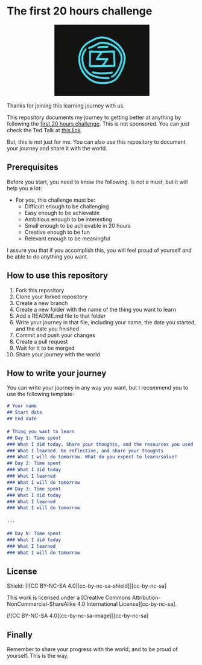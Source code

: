 # The first 20 hours challenge
<p align="center">
 <img src="logo.png?raw=true" alt="20FirstHoursChallenge Logo" width="50%" height="50%"/>
</p>

Thanks for joining this learning journey with us.

This repository documents my journey to getting better at anything by following the [first 20 hours challenge](https://first20hours.com/).
This is not sponsored. You can just check the Ted Talk at [this link](https://youtu.be/5MgBikgcWnY).

But, this is not just for me. You can also use this repository to document your journey and share it with the world.

## Prerequisites
Before you start, you need to know the following. Is not a must, but it will help you a lot:
- For you, this challenge must be:
    - Difficult enough to be challenging
    - Easy enough to be achievable
    - Ambitious enough to be interesting
    - Small enough to be achievable in 20 hours
    - Creative enough to be fun
    - Relevant enough to be meaningful

I assure you that if you accomplish this, you will feel proud of yourself and be able to do anything you want.



## How to use this repository
1. Fork this repository
2. Clone your forked repository
3. Create a new branch
4. Create a new folder with the name of the thing you want to learn
5. Add a README.md file to that folder
6. Write your journey in that file, including your name, the date you started, and the date you finished
7. Commit and push your changes
8. Create a pull request
9. Wait for it to be merged
10. Share your journey with the world

## How to write your journey
You can write your journey in any way you want, but I recommend you to use the following template:
```markdown
# Your name
## Start date
## End date

# Thing you want to learn
## Day 1: Time spent
### What I did today. Share your thoughts, and the resources you used
### What I learned. Be reflective, and share your thoughts
### What I will do tomorrow. What do you expect to learn/solve?
## Day 2: Time spent
### What I did today
### What I learned
### What I will do tomorrow
## Day 3: Time spent
### What I did today
### What I learned
### What I will do tomorrow

...

## Day N: Time spent
### What I did today
### What I learned
### What I will do tomorrow
```

## License

Shield: [![CC BY-NC-SA 4.0][cc-by-nc-sa-shield]][cc-by-nc-sa]

This work is licensed under a
[Creative Commons Attribution-NonCommercial-ShareAlike 4.0 International License][cc-by-nc-sa].

[![CC BY-NC-SA 4.0][cc-by-nc-sa-image]][cc-by-nc-sa]


## Finally

Remember to share your progress with the world, and to be proud of yourself.
This is the way.


